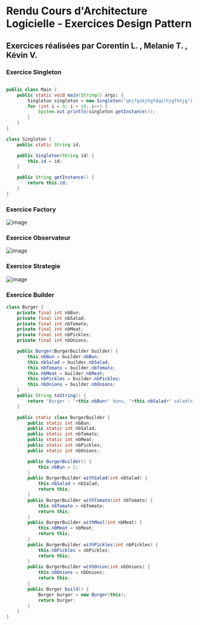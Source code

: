# Rendu Cours d'Architecture Logicielle - Exercices Design Pattern

## Exercices réalisées par Corentin L. , Melanie T. , Kévin V.

### Exercice Singleton

```java

public class Main {
    public static void main(String[] args) {
        Singleton singleton = new Singleton("qkjfgskjhgfdqslhjgfkhjg");
        for (int i = 0; i < 10; i++) {
            System.out.println(singleton.getInstance());
        }
    }
}

class Singleton {
    public static String id;

    public Singleton(String id) {
        this.id = id;
    }

    public String getInstance() {
        return this.id;
    }
}

```

### Exercice Factory

![image](https://user-images.githubusercontent.com/57954853/203750560-12e3211b-5dd6-46de-a66a-c2977273f263.png)

### Exercice Observateur

![image](https://user-images.githubusercontent.com/57954853/203807929-e355bd82-5e74-4e3b-bbd7-f6dfc694bd2e.png)

### Exercice Strategie

![image](https://user-images.githubusercontent.com/57954853/203822952-8a697963-dd65-4cc8-9bab-6ca52208be4d.png)

### Exercice Builder

```java
class Burger {
    private final int nbBun;
    private final int nbSalad;
    private final int nbTomato;
    private final int nbMeat;
    private final int nbPickles;
    private final int nbOnions;

    public Burger(BurgerBuilder builder) {
        this.nbBun = builder.nbBun;
        this.nbSalad = builder.nbSalad;
        this.nbTomato = builder.nbTomato;
        this.nbMeat = builder.nbMeat;
        this.nbPickles = builder.nbPickles;
        this.nbOnions = builder.nbOnions;
    }
    public String toString() {
        return "Burger : "+this.nbBun+" buns, "+this.nbSalad+" salad(s), "+this.nbTomato+" tomato(es), "+this.nbMeat+" piece(s) of meat, "+this.nbOnions+" onion(s), "+this.nbPickles+" pickle(s)";
    }

    public static class BurgerBuilder {
        public static int nbBun;
        public static int nbSalad;
        public static int nbTomato;
        public static int nbMeat;
        public static int nbPickles;
        public static int nbOnions;

        public BurgerBuilder() {
            this.nbBun = 2;
        }
        public BurgerBuilder withSalad(int nbSalad) {
            this.nbSalad = nbSalad;
            return this;
        }
        public BurgerBuilder withTomato(int nbTomato) {
            this.nbTomato = nbTomato;
            return this;
        }
        public BurgerBuilder withMeal(int nbMeat) {
            this.nbMeat = nbMeat;
            return this;
        }
        public BurgerBuilder withPickles(int nbPickles) {
            this.nbPickles = nbPickles;
            return this;
        }
        public BurgerBuilder withOnion(int nbOnions) {
            this.nbOnions = nbOnions;
            return this;
        }
        public Burger build() {
            Burger burger = new Burger(this);
            return burger;
        }
    }
}
```

